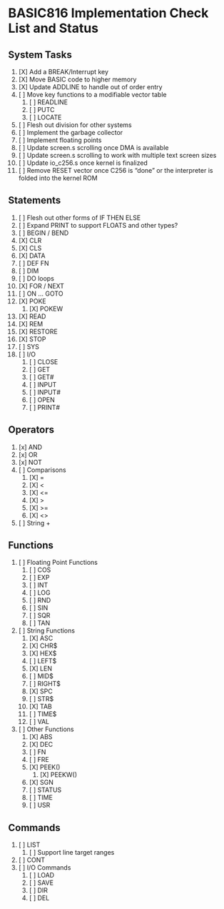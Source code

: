 # BASIC816 Implementation Check List and Status

## System Tasks

1. [X] Add a BREAK/Interrupt key
1. [X] Move BASIC code to higher memory
1. [X] Update ADDLINE to handle out of order entry
1. [ ] Move key functions to a modifiable vector table
    1. [ ] READLINE
    1. [ ] PUTC
    1. [ ] LOCATE
1. [ ] Flesh out division for other systems
1. [ ] Implement the garbage collector
1. [ ] Implement floating points
1. [ ] Update screen.s scrolling once DMA is available
1. [ ] Update screen.s scrolling to work with multiple text screen sizes
1. [ ] Update io_c256.s once kernel is finalized
1. [ ] Remove RESET vector once C256 is “done” or the interpreter is folded into the kernel ROM

## Statements

1. [ ] Flesh out other forms of IF THEN ELSE
1. [ ] Expand PRINT to support FLOATS and other types?
1. [ ] BEGIN / BEND
1. [X] CLR
1. [X] CLS
1. [X] DATA
1. [ ] DEF FN
1. [ ] DIM
1. [ ] DO loops
1. [X] FOR / NEXT
1. [ ] ON … GOTO
1. [X] POKE
    1. [X] POKEW
1. [X] READ
1. [X] REM
1. [X] RESTORE
1. [X] STOP
1. [ ] SYS
1. [ ] I/O
    1. [ ] CLOSE
    1. [ ] GET
    1. [ ] GET#
    1. [ ] INPUT
    1. [ ] INPUT#
    1. [ ] OPEN
    1. [ ] PRINT#

## Operators

1. [x] AND
1. [x] OR
1. [x] NOT
1. [ ] Comparisons
    1. [X] =
    1. [X] <
    1. [X] <=
    1. [X] >
    1. [X] >=
    1. [X] <>
1. [ ] String +

## Functions

1. [ ] Floating Point Functions
    1. [ ] COS
    1. [ ] EXP
    1. [ ] INT
    1. [ ] LOG
    1. [ ] RND
    1. [ ] SIN
    1. [ ] SQR
    1. [ ] TAN
1. [ ] String Functions
    1. [X] ASC
    1. [X] CHR$
    1. [X] HEX$
    1. [ ] LEFT$
    1. [X] LEN
    1. [ ] MID$
    1. [ ] RIGHT$
    1. [X] SPC
    1. [ ] STR$
    1. [X] TAB
    1. [ ] TIME$
    1. [ ] VAL
1. [ ] Other Functions
    1. [X] ABS
    1. [X] DEC
    1. [ ] FN
    1. [ ] FRE
    1. [X] PEEK()
        1. [X] PEEKW()
    1. [X] SGN
    1. [ ] STATUS
    1. [ ] TIME
    1. [ ] USR

## Commands

1. [ ] LIST
    1. [ ] Support line target ranges
1. [ ] CONT
1. [ ] I/O Commands
    1. [ ] LOAD
    1. [ ] SAVE
    1. [ ] DIR
    1. [ ] DEL